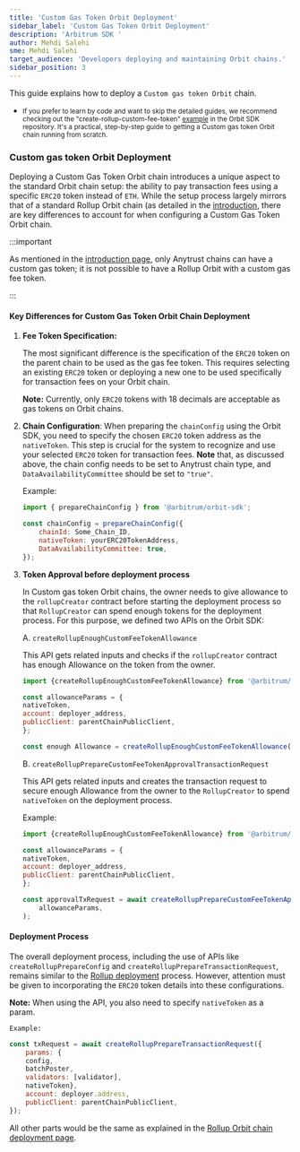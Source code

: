 ```yaml
---
title: 'Custom Gas Token Orbit Deployment'
sidebar_label: 'Custom Gas Token Orbit Deployment'
description: 'Arbitrum SDK '
author: Mehdi Salehi
sme: Mehdi Salehi
target_audience: 'Developers deploying and maintaining Orbit chains.'
sidebar_position: 3
---
```

This guide explains how to deploy a `Custom gas token Orbit` chain.

  - <small>If you prefer to learn by code and want to skip the detailed guides, we recommend checking out the "create-rollup-custom-fee-token" <a href="https://github.com/OffchainLabs/arbitrum-orbit-sdk/blob/main/examples/create-rollup-custom-fee-token/index.ts">example</a> in the Orbit SDK repository. It's a practical, step-by-step guide to getting a Custom gas token Orbit chain running from scratch.</small>

### Custom gas token Orbit Deployment

Deploying a Custom Gas Token Orbit chain introduces a unique aspect to the standard Orbit chain setup: the ability to pay transaction fees using a specific `ERC20` token instead of `ETH`. While the setup process largely mirrors that of a standard <a data-quicklook-from="arbitrum-rollup-chain">Rollup Orbit chain</a> (as detailed in the [introduction](introduction.md), there are key differences to account for when configuring a Custom Gas Token Orbit chain.

:::important

As mentioned in the [introduction page](introduction.md), only Anytrust chains can have a custom gas token; it is not possible to have a Rollup Orbit with a custom gas fee token.

:::

#### Key Differences for Custom Gas Token Orbit Chain Deployment

1. **Fee Token Specification:** 

    The most significant difference is the specification of the `ERC20` token on the parent chain to be used as the gas fee token. This requires selecting an existing `ERC20` token or deploying a new one to be used specifically for transaction fees on your Orbit chain.
    
    **Note:** Currently, only `ERC20` tokens with 18 decimals are acceptable as gas tokens on Orbit chains.

2. **Chain Configuration**: When preparing the `chainConfig` using the Orbit SDK, you need to specify the chosen `ERC20` token address as the `nativeToken`. This step is crucial for the system to recognize and use your selected `ERC20` token for transaction fees.
**Note** that, as discussed above, the chain config needs to be set to Anytrust chain type, and `DataAvailabilityCommittee` should be set to `"true"`.

   Example:
   ```js
   import { prepareChainConfig } from '@arbitrum/orbit-sdk';

   const chainConfig = prepareChainConfig({
       chainId: Some_Chain_ID,
       nativeToken: yourERC20TokenAddress,
       DataAvailabilityCommittee: true,
   });
   ```

3. **Token Approval before deployment process**

    In Custom gas token Orbit chains, the owner needs to give allowance to the `rollupCreator` contract before starting the deployment process so that `RollupCreator` can spend enough tokens for the deployment process. For this purpose, we defined two APIs on the Orbit SDK:

   A. `createRollupEnoughCustomFeeTokenAllowance`
   
    This API gets related inputs and checks if the `rollupCreator` contract has enough Allowance on the token from the owner.
   
    ```js
    import {createRollupEnoughCustomFeeTokenAllowance} from '@arbitrum/orbit-sdk';

    const allowanceParams = {
    nativeToken,
    account: deployer_address,
    publicClient: parentChainPublicClient,
    };

    const enough Allowance = createRollupEnoughCustomFeeTokenAllowance(allowanceParams)
    ```

   B. `createRollupPrepareCustomFeeTokenApprovalTransactionRequest`
   
    This API gets related inputs and creates the transaction request to secure enough Allowance from the owner to the `RollupCreator` to spend `nativeToken` on the deployment process.
    
    Example:
   
    ```js
    import {createRollupEnoughCustomFeeTokenAllowance} from '@arbitrum/orbit-sdk';

    const allowanceParams = {
    nativeToken,
    account: deployer_address,
    publicClient: parentChainPublicClient,
    };

    const approvalTxRequest = await createRollupPrepareCustomFeeTokenApprovalTransactionRequest(
        allowanceParams,
    );
    ```

#### Deployment Process

The overall deployment process, including the use of APIs like `createRollupPrepareConfig` and `createRollupPrepareTransactionRequest`, remains similar to the [Rollup deployment](deployment-rollup.md) process. However, attention must be given to incorporating the `ERC20` token details into these configurations.

**Note:** When using the API, you also need to specify `nativeToken` as a param.

    Example:

```js
const txRequest = await createRollupPrepareTransactionRequest({
    params: {
    config,
    batchPoster,
    validators: [validator],
    nativeToken},
    account: deployer.address,
    publicClient: parentChainPublicClient,
});
```

All other parts would be the same as explained in the [Rollup Orbit chain deployment page](deployment-rollup.md).
